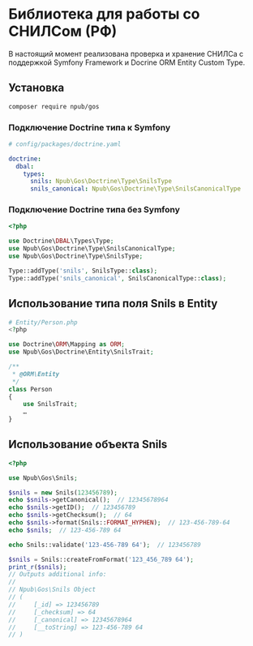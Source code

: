 # Библиотека для работы со СНИЛСом (РФ)
В настоящий момент реализована проверка и хранение СНИЛСа с поддержкой Symfony Framework и Docrine ORM Entity Custom Type.

## Установка
```bash
composer require npub/gos
```

### Подключение Doctrine типа к Symfony

```yaml
# config/packages/doctrine.yaml

doctrine:
  dbal:
    types:
      snils: Npub\Gos\Doctrine\Type\SnilsType
      snils_canonical: Npub\Gos\Doctrine\Type\SnilsCanonicalType
```

### Подключение Doctrine типа без Symfony
```php
<?php

use Doctrine\DBAL\Types\Type;
use Npub\Gos\Doctrine\Type\SnilsCanonicalType;
use Npub\Gos\Doctrine\Type\SnilsType;

Type::addType('snils', SnilsType::class);
Type::addType('snils_canonical', SnilsCanonicalType::class);

```

## Использование типа поля Snils в Entity
```php
# Entity/Person.php
<?php

use Doctrine\ORM\Mapping as ORM;
use Npub\Gos\Doctrine\Entity\SnilsTrait;

/**
 * @ORM\Entity
 */
class Person
{
    use SnilsTrait;
    …
}
```

## Использование объекта Snils
```php
<?php

use Npub\Gos\Snils;

$snils = new Snils(123456789);
echo $snils->getCanonical();  // 12345678964
echo $snils->getID();  // 123456789
echo $snils->getChecksum();  // 64
echo $snils->format(Snils::FORMAT_HYPHEN);  // 123-456-789-64
echo $snils;  // 123-456-789 64

echo Snils::validate('123-456-789 64');  // 123456789

$snils = Snils::createFromFormat('123_456_789 64');
print_r($snils);
// Outputs additional info:
//
// Npub\Gos\Snils Object
// (
//     [_id] => 123456789
//     [_checksum] => 64
//     [_canonical] => 12345678964
//     [__toString] => 123-456-789 64
// )
```
